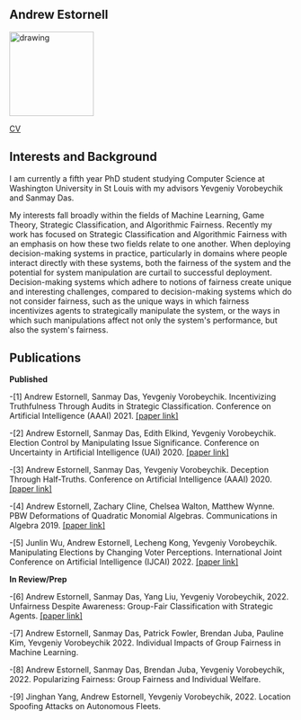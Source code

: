 
## Andrew Estornell

<img src="https://andrewEstornell.github.io/IMG_1805.jpg" alt="drawing" width="150"/>

[CV](https://andrewEstornell.github.io/cv.pdf)


## Interests and Background

I am currently a fifth year PhD student studying Computer Science at Washington University in St Louis with my advisors Yevgeniy Vorobeychik and Sanmay Das.

My interests fall broadly within the fields of Machine Learning, Game Theory, Strategic Classification, and Algorithmic Fairness. Recently my work has focused on Strategic Classification and Algorithmic Fairness with an emphasis on how these two fields relate to one another. When deploying decision-making systems in practice, particularly in domains where people interact directly with these systems, both the fairness of the system and the potential for system manipulation are curtail to successful deployment. Decision-making systems which adhere to notions of fairness create unique and interesting challenges, compared to decision-making systems which do not consider fairness, such as the unique ways in which fairness incentivizes agents to strategically manipulate the system, or the ways in which such manipulations affect not only the system's performance, but also the system's fairness.

## Publications
**Published**

-[1] Andrew Estornell, Sanmay Das, Yevgeniy Vorobeychik. Incentivizing Truthfulness Through Audits in Strategic Classification. Conference on Artificial Intelligence (AAAI) 2021. [[paper link]](https://ojs.aaai.org/index.php/AAAI/article/view/16674)

-[2] Andrew Estornell, Sanmay Das, Edith Elkind, Yevgeniy Vorobeychik. Election Control by Manipulating Issue Significance. Conference on Uncertainty in Artificial Intelligence (UAI) 2020. [[paper link]](https://proceedings.mlr.press/v124/estornell20a.html)

-[3] Andrew Estornell, Sanmay Das, Yevgeniy Vorobeychik. Deception Through Half-Truths. Conference on Artificial Intelligence (AAAI) 2020. [[paper link]](https://ojs.aaai.org/index.php/AAAI/article/view/6570)

-[4] Andrew Estornell, Zachary Cline, Chelsea Walton, Matthew Wynne. PBW Deformations of Quadratic Monomial Algebras. Communications in Algebra 2019. [[paper link]](https://www.tandfonline.com/doi/full/10.1080/00927872.2018.1536757?casa_token=TuCNA221xeEAAAAA:St_MqmqvdsrE0qoSf_ku_7kvrOTZ5zoXXcdvRY6inE3c5d09eqxkmoTFg1opAkfhTf3baPFiIqqHxEU)

-[5] Junlin Wu, Andrew Estornell, Lecheng Kong, Yevgeniy Vorobeychik. Manipulating Elections by Changing Voter Perceptions. International Joint Conference on Artificial Intelligence (IJCAI) 2022. [[paper link]](https://arxiv.org/pdf/2205.00102.pdf)

**In Review/Prep**

-[6] Andrew Estornell, Sanmay Das, Yang Liu, Yevgeniy Vorobeychik, 2022. Unfairness Despite Awareness: Group-Fair Classification with Strategic Agents. [[paper link]](https://arxiv.org/pdf/2112.02746.pdf)

-[7] Andrew Estornell, Sanmay Das, Patrick Fowler, Brendan Juba, Pauline Kim, Yevgeniy Vorobeychik 2022. Individual Impacts of Group Fairness in Machine Learning.

-[8] Andrew Estornell, Sanmay Das, Brendan Juba, Yevgeniy Vorobeychik, 2022. Popularizing Fairness: Group Fairness and Individual Welfare. 

-[9] Jinghan Yang, Andrew Estornell, Yevgeniy Vorobeychik, 2022. Location Spoofing Attacks on Autonomous Fleets.
